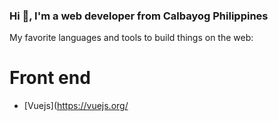 ### Hi 👋,  I'm a web developer from Calbayog Philippines

My favorite languages and tools to build things on the web:

# Front end

- [Vuejs](https://vuejs.org/
